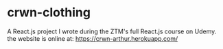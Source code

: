 # crwn-clothing
A React.js project I wrote during the ZTM's full React.js course on Udemy.
the website is online at: https://crwn-arthur.herokuapp.com/
